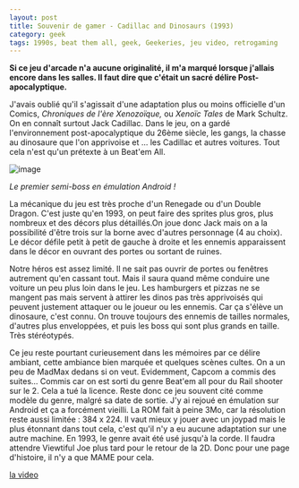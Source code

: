 ```yaml
---
layout: post
title: Souvenir de gamer - Cadillac and Dinosaurs (1993)
category: geek
tags: 1990s, beat them all, geek, Geekeries, jeu video, retrogaming
---
```

**Si ce jeu d'arcade n'a aucune originalité, il m'a marqué lorsque j'allais encore dans les salles. Il faut dire que c'était un sacré délire Post-apocalyptique.**

J'avais oublié qu'il s'agissait d'une adaptation plus ou moins officielle d'un Comics, <i>Chroniques de l'ère Xenozoïque, </i>ou<i> Xenoïc Tales </i>de Mark Schultz. On en connaît surtout Jack Cadillac. Dans le jeu, on a gardé l'environnement post-apocalyptique du 26ème siècle, les gangs, la chasse au dinosaure que l'on apprivoise et ... les Cadillac et autres voitures. Tout cela n'est qu'un prétexte à un Beat'em All.

![image](https://cheziceman.files.wordpress.com/2019/08/screenshot_2019-08-04-07-38-39-791_com2120819119.png)

*Le premier semi-boss en émulation Android !*

La mécanique du jeu est très proche d'un Renegade ou d'un Double Dragon. C'est juste qu'en 1993, on peut faire des sprites plus gros, plus nombreux et des décors plus détaillés.On joue donc Jack mais on a la possibilité d'être trois sur la borne avec d'autres personnage (4 au choix). Le décor défile petit à petit de gauche à droite et les ennemis apparaissent dans le décor en ouvrant des portes ou sortant de ruines. 

Notre héros est assez limité. Il ne sait pas ouvrir de portes ou fenêtres autrement qu'en cassant tout. Mais il saura quand même conduire une voiture un peu plus loin dans le jeu. Les hamburgers et pizzas ne se mangent pas mais servent à attirer les dinos pas très apprivoisés qui peuvent justement attaquer ou le joueur ou les ennemis. Car ça s'élève un dinosaure, c'est connu. On trouve toujours des ennemis de tailles normales, d'autres plus enveloppées, et puis les boss qui sont plus grands en taille. Très stéréotypés. 

Ce jeu reste pourtant curieusement dans les mémoires par ce délire ambiant, cette ambiance bien marquée et quelques scènes cultes. On a un peu de MadMax dedans si on veut. Evidemment, Capcom a commis des suites... Commis car on est sorti du genre Beat'em all pour du Rail shooter sur le 2. Cela a tué la licence. Reste donc ce jeu souvent cité comme modèle du genre, malgré sa date de sortie. J'y ai rejoué en émulation sur Android et ça a forcément vieilli. La ROM fait à peine 3Mo, car la résolution reste aussi limitée :  384 x 224. Il vaut mieux y jouer avec un joypad mais le plus étonnant dans tout cela, c'est qu'il n'y a eu aucune adaptation sur une autre machine. En 1993, le genre avait été usé jusqu'à la corde. Il faudra attendre Viewtiful Joe plus tard pour le retour de la 2D. Donc pour une page d'histoire, il n'y a que MAME pour cela.

[la video](https://www.youtube.com/watch?v=5i1pca5aCms)
